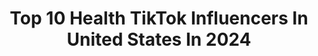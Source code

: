 ---
title: Top 10 Health TikTok Influencers In United States In 2024
description: >-
  Find top health TikTok influencers in United States in 2024. Most popular hashtags: #duet #fyp #welcomeback #greenscreen.
platform: TikTok
hits: 7469
text_top: Identify the top-rated TikTok accounts on inBeat.
text_bottom: Our database aggregates 7469 TikTok influencers like this in United States for you to work with.
profiles:
  - username: "nataliejuliet"
    fullname: >-
      <3
    bio: >-
      u r loved <3 | 18 snap - natalieejuliet mental health advocate they/them
    location: "United States"
    followers: 1200000
    engagement: 1947
    commentsToLikes: 0.041199
    id: ck8savqlr3vd90j78r9uznp9c
    verified: true
    hashtags: "#fyp, #xyzbca, #wlw, #recovery"
  - username: "lexinimmo"
    fullname: >-
      Lexinimmo
    bio: >-
      🎬Actress w/ Mccray Agency ➕Fat Fashion/Body Liberation 🧠Mental Health/ADHD
    location: "United States"
    followers: 82600
    engagement: 1234
    commentsToLikes: 0.301311
    id: ckbwejjfw1nji0j23hi2y641u
    verified: false
    hashtags: "#welcomeback, #fatpositivty, #dontquityourdaydream, #plussizefashion"
  - username: "sunshineceee"
    fullname: >-
      Cee :)
    bio: >-
      she/her mental health awareness & positivity I'm so happy you exist 🌻💛🌈
    location: "United States"
    followers: 42000
    engagement: 3771
    commentsToLikes: 0.147559
    id: ckfo4ydvm1g7j0j23bef5ojul
    verified: false
    hashtags: "#keepgoing, #fyp, #mentalhealthawareness, #mentalhealthawarenessmonth"
  - username: "redwaverising"
    fullname: >-
      RED WAVE RISING
    bio: >-
      Licensed Healthcare Provider / #TRUMP2020 FireFighter-EMT / LEO (Ret) ◼️🔷◼️
    location: "United States"
    followers: 39800
    engagement: 2241
    commentsToLikes: 0.142209
    id: ckd1ae08usdts0j23ungq5uy7
    verified: false
    hashtags: "#seattle, #police, #copsoftiktok, #iamlost"
  - username: "mr.tracyb"
    fullname: >-
      Tracy J. Brown
    bio: >-
      Health&Wellness, Wisdom, Motivation, Justice & positive. $GBCookies #LHBK
    location: "United States"
    followers: 50100
    engagement: 2131
    commentsToLikes: 0.201627
    id: ckblka19dd4cc0j23zc2m2cwu
    verified: false
    hashtags: "#listenandlearn, #educatethefold, #lhbk, #themoreweknow"
  - username: "browneyedgal32"
    fullname: >-
      Desiree Rogers
    bio: >-
      33 ❤️🔐 Boy mom Mental health advocate Wonder Woman with a mouth of a sailor
    location: "United States"
    followers: 53000
    engagement: 1956
    commentsToLikes: 0.041866
    id: ckcprqp24lp050j2360tkophy
    verified: false
    hashtags: "#relationshipgoals, #iloveyou, #adult, #taken"
  - username: "relatable_shlt"
    fullname: >-
      ?
    bio: >-
      honestly just to document my mental health✨
    location: "United States"
    followers: 2281
    engagement: 1919
    commentsToLikes: 0.041281
    id: ckcds9yfid9xz0j23j0qym2ng
    verified: false
    hashtags: "#lgbtqi, #lesbian, #love, #duet"
  - username: "twigsplays"
    fullname: >-
      TwigsPlays
    bio: >-
      OR🔜NE🌽 Mental Health Matters💛 2x JUCO Champ🥇2x All-American🏅 Sprints Coach
    location: "United States"
    followers: 88100
    engagement: 1854
    commentsToLikes: 0.052576
    id: ckb9b6p34x5hu0j23mt73wk0y
    verified: false
    hashtags: "#cod, #gaming, #ngegrindd, #tnarc"
  - username: "doityourselfmom_xoxo"
    fullname: >-
      Haile Sage
    bio: >-
      MENTAL HEALTH FUCKING MATTERS🌻 P.O. Box 2362 Lake Havasu City, AZ 86405📦💌📫
    location: "United States"
    followers: 260700
    engagement: 1642
    commentsToLikes: 0.024356
    id: ckaihn9md6oo90i78w2hznhb2
    verified: false
    hashtags: "#28xtremes, #momsoftiktok, #bodypossitivity, #dadmoves"
  - username: "hype_vibez_tribe"
    fullname: >-
      💥 Veronica Beatty 💥
    bio: >-
      Mental Health Awareness Personal growth, Positivity & Fun!! 💯 #utterlymental
    location: "United States"
    followers: 13700
    engagement: 1537
    commentsToLikes: 0.095489
    id: ckavsvrs35idz0j2392oh6l8v
    verified: false
    hashtags: "#utterlymental, #friends2family, #peak, #ourjourney2021"
---